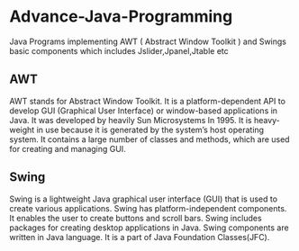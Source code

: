 # Advance-Java-Programming
Java Programs implementing AWT ( Abstract Window Toolkit ) and Swings basic components which includes Jslider,Jpanel,Jtable etc
## AWT 
AWT stands for Abstract Window Toolkit. It is a platform-dependent API to develop GUI (Graphical User Interface) or window-based applications in Java. It was developed by heavily Sun Microsystems In 1995. It is heavy-weight in use because it is generated by the system’s host operating system. It contains a large number of classes and methods, which are used for creating and managing GUI. 

## Swing
Swing is a lightweight Java graphical user interface (GUI) that is used to create various applications. Swing has platform-independent components. It enables the user to create buttons and scroll bars. Swing includes packages for creating desktop applications in Java. Swing components are written in Java language. It is a part of Java Foundation Classes(JFC). 
